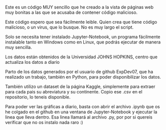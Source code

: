 Este es un código MUY sencillo que he creado
a la vista de páginas web muy bonitas a las 
que se acusaba de contener código malicioso.

Este código espero que sea fácilmente leible.
Quien crea que tiene código malicioso, o un virus,
que lo busque. No es muy largo el script.

Solo se necesita tener instalado Jupyter-Notebook,
un programa fácilmente instalable tanto en Windows
como en Linux, que podrás ejecutar de manera muy
sencilla.

Los datos están obtenidos de la Universidad 
JOHNS HOPKINS, centro que actualiza los datos a diario

Parto de los datos generados por el usuario de github 
ExpDev07, que ha realizado un trabajo, también en Python,
para poder disponibilizar los datos.

También utilizo un dataset de la página Kaggle,
simplemente para extraer para cada pais su abreviatura
y su continente. Copio ese .csv en el repositorio,
lo teneis disponible.

Para poder ver las gráficas a diario, basta con abrir
el archivo .ipynb que os he colgado en el github en una
ventana de Jupyter-Notebook y ejecutar la linea
que lleva dentro. Esa linea llamará al archivo .py, por
por si quereis verificar que no os instalo nada raro :)
